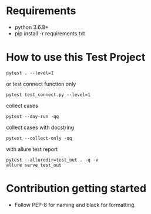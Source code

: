 # Requirements
* python 3.6.8+
* pip install -r requirements.txt

# How to use this Test Project
```shell
pytest . --level=1
```
or test connect function only

```shell
pytest test_connect.py --level=1
```

collect cases
```shell
pytest --day-run -qq
```
collect cases with docstring
```shell
pytest --collect-only -qq
```

with allure test report

 ```shell
pytest --alluredir=test_out . -q -v
allure serve test_out
 ```
# Contribution getting started
* Follow PEP-8 for naming and black for formatting.

